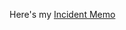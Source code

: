 Here's my [Incident Memo]([url](https://docs.google.com/document/d/1HNWl5TfN8LZ7yYpyOno4sTlGP6-zeYd9MzSyNlMThww/edit?usp=sharing&resourcekey=0-7ply_mICkSsZLOzkewrtDg))
